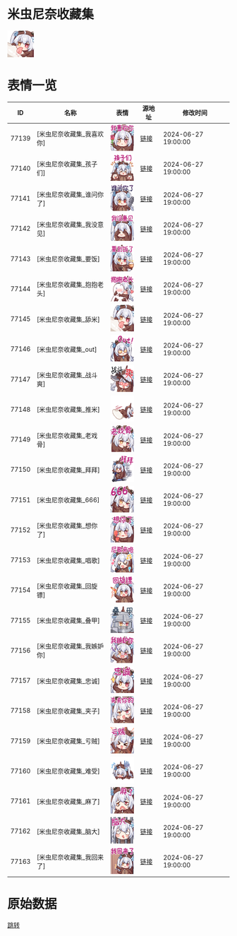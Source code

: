 # 米虫尼奈收藏集

<img src="./cover.png" height="60" alt="cover" />

# 表情一览

|ID|名称|表情|源地址|修改时间|
|----|----|----|----|----|
|77139|[米虫尼奈收藏集_我喜欢你]|<img src="./pic/077139_%5B米虫尼奈收藏集_我喜欢你%5D.png" height="60" alt="我喜欢你"/>|[链接](https://i0.hdslb.com/bfs/garb/09c049049ebf6389b23223cdf1b57218c841b837.png)|2024-06-27 19:00:00|
|77140|[米虫尼奈收藏集_孩子们]|<img src="./pic/077140_%5B米虫尼奈收藏集_孩子们%5D.png" height="60" alt="孩子们"/>|[链接](https://i0.hdslb.com/bfs/garb/23a996799e599755dab638be56428775b3f82b57.png)|2024-06-27 19:00:00|
|77141|[米虫尼奈收藏集_谁问你了]|<img src="./pic/077141_%5B米虫尼奈收藏集_谁问你了%5D.png" height="60" alt="谁问你了"/>|[链接](https://i0.hdslb.com/bfs/garb/3c3c19978631d72554b1046ed407d22febaae041.png)|2024-06-27 19:00:00|
|77142|[米虫尼奈收藏集_我没意见]|<img src="./pic/077142_%5B米虫尼奈收藏集_我没意见%5D.png" height="60" alt="我没意见"/>|[链接](https://i0.hdslb.com/bfs/garb/6da01301b46f8bffed7bbefa1226823b23d5fceb.png)|2024-06-27 19:00:00|
|77143|[米虫尼奈收藏集_要饭]|<img src="./pic/077143_%5B米虫尼奈收藏集_要饭%5D.png" height="60" alt="要饭"/>|[链接](https://i0.hdslb.com/bfs/garb/8f95cc969602c94c2947a89535553f29cec31cea.png)|2024-06-27 19:00:00|
|77144|[米虫尼奈收藏集_抱抱老头]|<img src="./pic/077144_%5B米虫尼奈收藏集_抱抱老头%5D.png" height="60" alt="抱抱老头"/>|[链接](https://i0.hdslb.com/bfs/garb/fa04c3f3a3bbefb452a2dd2abedfd256ad944bda.png)|2024-06-27 19:00:00|
|77145|[米虫尼奈收藏集_舔米]|<img src="./pic/077145_%5B米虫尼奈收藏集_舔米%5D.png" height="60" alt="舔米"/>|[链接](https://i0.hdslb.com/bfs/garb/9f8e2d8f81cc562534439ed96a5928674c89c1bc.png)|2024-06-27 19:00:00|
|77146|[米虫尼奈收藏集_out]|<img src="./pic/077146_%5B米虫尼奈收藏集_out%5D.png" height="60" alt="out"/>|[链接](https://i0.hdslb.com/bfs/garb/d6203201b4bacb6590b263340076df2d4aa65945.png)|2024-06-27 19:00:00|
|77147|[米虫尼奈收藏集_战斗爽]|<img src="./pic/077147_%5B米虫尼奈收藏集_战斗爽%5D.png" height="60" alt="战斗爽"/>|[链接](https://i0.hdslb.com/bfs/garb/da41c24a0dde912360d2f98bf473268db047e240.png)|2024-06-27 19:00:00|
|77148|[米虫尼奈收藏集_推米]|<img src="./pic/077148_%5B米虫尼奈收藏集_推米%5D.png" height="60" alt="推米"/>|[链接](https://i0.hdslb.com/bfs/garb/806ca0c8e04c3e0dbfaa7c7a34ab64571031ab58.png)|2024-06-27 19:00:00|
|77149|[米虫尼奈收藏集_老戏骨]|<img src="./pic/077149_%5B米虫尼奈收藏集_老戏骨%5D.png" height="60" alt="老戏骨"/>|[链接](https://i0.hdslb.com/bfs/garb/f7871246591d68ae8ad39b8b21aa9ab1f4862f06.png)|2024-06-27 19:00:00|
|77150|[米虫尼奈收藏集_拜拜]|<img src="./pic/077150_%5B米虫尼奈收藏集_拜拜%5D.png" height="60" alt="拜拜"/>|[链接](https://i0.hdslb.com/bfs/garb/0a6eadfb9085512bbc05e0db2018a97596778e1a.png)|2024-06-27 19:00:00|
|77151|[米虫尼奈收藏集_666]|<img src="./pic/077151_%5B米虫尼奈收藏集_666%5D.png" height="60" alt="666"/>|[链接](https://i0.hdslb.com/bfs/garb/7dd2d9d6e007d51e895543bc62783b605e03e4b2.png)|2024-06-27 19:00:00|
|77152|[米虫尼奈收藏集_想你了]|<img src="./pic/077152_%5B米虫尼奈收藏集_想你了%5D.png" height="60" alt="想你了"/>|[链接](https://i0.hdslb.com/bfs/garb/8c3ebd2859c1b1f04ff00bca47ac28137bd3a2be.png)|2024-06-27 19:00:00|
|77153|[米虫尼奈收藏集_唱歌]|<img src="./pic/077153_%5B米虫尼奈收藏集_唱歌%5D.png" height="60" alt="唱歌"/>|[链接](https://i0.hdslb.com/bfs/garb/a689b20211fb8fdd0877ed7b974a6c9389d1406b.png)|2024-06-27 19:00:00|
|77154|[米虫尼奈收藏集_回旋镖]|<img src="./pic/077154_%5B米虫尼奈收藏集_回旋镖%5D.png" height="60" alt="回旋镖"/>|[链接](https://i0.hdslb.com/bfs/garb/ae2cf4bd405b8c7ede148b788c42aef8b3aa5627.png)|2024-06-27 19:00:00|
|77155|[米虫尼奈收藏集_叠甲]|<img src="./pic/077155_%5B米虫尼奈收藏集_叠甲%5D.png" height="60" alt="叠甲"/>|[链接](https://i0.hdslb.com/bfs/garb/55a4c590d438a1bf9dc1e765824f024eb17140ef.png)|2024-06-27 19:00:00|
|77156|[米虫尼奈收藏集_我嫉妒你]|<img src="./pic/077156_%5B米虫尼奈收藏集_我嫉妒你%5D.png" height="60" alt="我嫉妒你"/>|[链接](https://i0.hdslb.com/bfs/garb/48ab6eadd0d67875b881a9358b199f65eb747c0d.png)|2024-06-27 19:00:00|
|77157|[米虫尼奈收藏集_忠诚]|<img src="./pic/077157_%5B米虫尼奈收藏集_忠诚%5D.png" height="60" alt="忠诚"/>|[链接](https://i0.hdslb.com/bfs/garb/e20d2a55b3b49ad59e2b9459392c77f664bdc1e0.png)|2024-06-27 19:00:00|
|77158|[米虫尼奈收藏集_夹子]|<img src="./pic/077158_%5B米虫尼奈收藏集_夹子%5D.png" height="60" alt="夹子"/>|[链接](https://i0.hdslb.com/bfs/garb/db2180eef19a35858ce5e253bf94bf4cec046915.png)|2024-06-27 19:00:00|
|77159|[米虫尼奈收藏集_亏贼]|<img src="./pic/077159_%5B米虫尼奈收藏集_亏贼%5D.png" height="60" alt="亏贼"/>|[链接](https://i0.hdslb.com/bfs/garb/e65f6d6bd7b182079a5f957b66b1b1d24f89e7b4.png)|2024-06-27 19:00:00|
|77160|[米虫尼奈收藏集_难受]|<img src="./pic/077160_%5B米虫尼奈收藏集_难受%5D.png" height="60" alt="难受"/>|[链接](https://i0.hdslb.com/bfs/garb/f9b51392e5d4edf5138c139bb327bcfd5f535745.png)|2024-06-27 19:00:00|
|77161|[米虫尼奈收藏集_麻了]|<img src="./pic/077161_%5B米虫尼奈收藏集_麻了%5D.png" height="60" alt="麻了"/>|[链接](https://i0.hdslb.com/bfs/garb/1abbc8d25c2cb101f73d8194ba9792dc8e086745.png)|2024-06-27 19:00:00|
|77162|[米虫尼奈收藏集_脑大]|<img src="./pic/077162_%5B米虫尼奈收藏集_脑大%5D.png" height="60" alt="脑大"/>|[链接](https://i0.hdslb.com/bfs/garb/319c5ab0e84c2bfa61755cd6560654a7c25f6c38.png)|2024-06-27 19:00:00|
|77163|[米虫尼奈收藏集_我回来了]|<img src="./pic/077163_%5B米虫尼奈收藏集_我回来了%5D.png" height="60" alt="我回来了"/>|[链接](https://i0.hdslb.com/bfs/garb/7664ab19dec500042ae54defe1e74812605d3619.png)|2024-06-27 19:00:00|

# 原始数据

[跳转](./raw.json)

